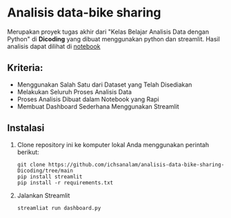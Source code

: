 # Analisis data-bike sharing
Merupakan proyek tugas akhir dari "Kelas Belajar Analisis Data dengan Python" di **Dicoding** yang dibuat menggunakan python dan streamlit.
Hasil analisis dapat dilihat di [notebook](https://github.com/ichsanalam/analisis-data-bike-sharing-Dicoding/blob/main/notebook.ipynb)

## Kriteria:
- Menggunakan Salah Satu dari Dataset yang Telah Disediakan
- Melakukan Seluruh Proses Analisis Data
- Proses Analisis Dibuat dalam Notebook yang Rapi
- Membuat Dashboard Sederhana Menggunakan Streamlit

## Instalasi
1. Clone repository ini ke komputer lokal Anda menggunakan perintah berikut:
   ```shell
   git clone https://github.com/ichsanalam/analisis-data-bike-sharing-Dicoding/tree/main
   pip install streamlit
   pip install -r requirements.txt
   ```
2. Jalankan Streamlit
   ```shell
   streamliat run dashboard.py
   ```
